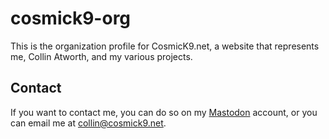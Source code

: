 # cosmick9-org
This is the organization profile for CosmicK9.net, a website that represents me, Collin Atworth, and my various projects.

## Contact
If you want to contact me, you can do so on my [Mastodon](https://bears.town/@cosmick9) account, or you can email me at [collin@cosmick9.net](mailto:collin@cosmick9.net).
